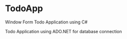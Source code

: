 # TodoApp
Window Form Todo Application using C#

Todo Application using ADO.NET for database connection
